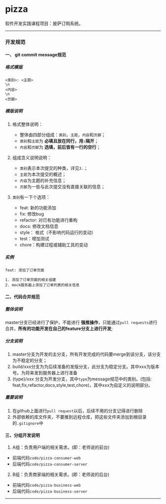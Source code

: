 # pizza

软件开发实践课程项目：披萨订购系统。

---
### 开发规范 
#### 一、 git commit message规范 
##### 格式模版
```
<类别>: <主题>
\n
<内容>
\n
<页脚>
```
##### 模版说明
1. 格式整体说明：
    - 整体由四部分组成：`类别`，`主题`，`内容`和`页脚`；
    - `类别`和`主题`为 __必填且放在同行，用`:`隔开__；
    - `内容`和`页脚`为 __选填，前后皆有一行的空行__；

2. 组成含义说明说明：
    - `类别`表示本次提交的种类，详见`3.`；
    - `主题`为本次提交的概述；
    - `内容`为主题的补充信息；
    - `页脚`为一些与此次提交没有直接关联的信息；
3. `类别`有一下个选项：
    - feat: 新的功能添加
    - fix: 修改bug
    - refactor: 对已有功能进行重构
    - docs: 修改文档信息
    - style： 格式（不影响代码运行的变动）
    - test：增加测试
    - chore：构建过程或辅助工具的变动

##### 实例
```
feat: 添加了订单页面

1. 添加了订单页面的相关组建
2. mock服务器上添加了订单列表的相关信息

```

#### 二、代码合并规范
##### 整体说明
master分支已经进行了保护，不能进行 __强推操作__，只能通过```pull requests```进行合并，__所有的功能开发在自己的feature分支上进行开发__;

##### 分支说明
1. master分支为开发的主分支，所有开发完成的代码要merge到该分支，该分支为不稳定的分支；
2. build/xxx分支为为后续准备的发版分支，此分支为稳定分支。其中xxx为版本号。为将来发到服务器上进行准备
3. {type}/xxx 分支为开发分支，其中`type`为message规范中的类别。(包括: feat,fix,refactor,docs,style,test,chore)，其中xxx为自定义的说明部分。

##### 重要说明
1. 在github上面进行```pull request```以后，后续不用的分支记得进行删除
2. 外部依赖的库文件夹，不要推到远程仓库，把这些文件夹添加到根目录的```.gitignore```中

#### 三、分组开发说明

1. A组：负责用户端的相关需求。(即：老师说的前台)
  - 前端代码`code/pizza-consumer-web`
  - 后端代码`code/pizza-consumer-server`
2. B组：负责商家端的相关需求。(即：老师说的后台)
  - 前端代码`code/pizza-business-web`
  - 后端代码`code/pizza-business-server`
---
